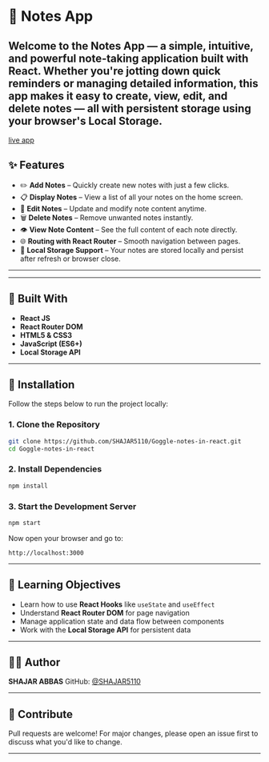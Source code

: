 
# 📓 Notes App

Welcome to the **Notes App** — a simple, intuitive, and powerful note-taking application built with **React**. Whether you're jotting down quick reminders or managing detailed information, this app makes it easy to create, view, edit, and delete notes — all with persistent storage using your browser's **Local Storage**.
---
[live app](https://google-notes-in-react.vercel.app/)

## ✨ Features

- ✏️ **Add Notes** – Quickly create new notes with just a few clicks.
- 📋 **Display Notes** – View a list of all your notes on the home screen.
- 📝 **Edit Notes** – Update and modify note content anytime.
- 🗑️ **Delete Notes** – Remove unwanted notes instantly.
- 👁️ **View Note Content** – See the full content of each note directly.
- 🌐 **Routing with React Router** – Smooth navigation between pages.
- 💾 **Local Storage Support** – Your notes are stored locally and persist after refresh or browser close.

---


---

## 🧰 Built With

- **React JS**
- **React Router DOM**
- **HTML5 & CSS3**
- **JavaScript (ES6+)**
- **Local Storage API**

---

## 🔧 Installation

Follow the steps below to run the project locally:

### 1. Clone the Repository

```bash
git clone https://github.com/SHAJAR5110/Goggle-notes-in-react.git
cd Goggle-notes-in-react
````

### 2. Install Dependencies

```bash
npm install
```

### 3. Start the Development Server

```bash
npm start
```

Now open your browser and go to:

```
http://localhost:3000
```

---



## 🎯 Learning Objectives

* Learn how to use **React Hooks** like `useState` and `useEffect`
* Understand **React Router DOM** for page navigation
* Manage application state and data flow between components
* Work with the **Local Storage API** for persistent data

---

## 🧑‍💻 Author

**SHAJAR ABBAS**
GitHub: [@SHAJAR5110](https://github.com/SHAJAR5110)

---


## 🌟 Contribute

Pull requests are welcome! For major changes, please open an issue first to discuss what you'd like to change.

---




